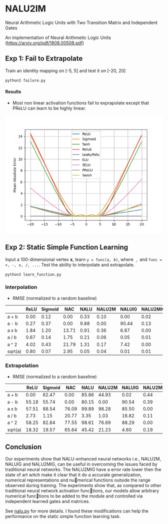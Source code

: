 # NALU2IM
Neural Arithmetic Logic Units with Two Transition Matrix and Independent Gates

An implementation of Neural Arithmetic Logic Units (https://arxiv.org/pdf/1808.00508.pdf)

## Exp 1: Fail to Extrapolate
Train an identity mapping on [-5, 5] and test it on [-20, 20]

```bash
python3 failure.py
```

#### Results

* Most non linear activation functions fail to exprapolate except that PReLU can learn to be highly linear.

![Failure](failure.png)

## Exp 2: Static Simple Function Learning
Input a 100-dimensional vertex **x**, learn `y = func(a, b)`,
where <img src="https://latex.codecogs.com/svg.latex?a=\sum_{i=N}^{M}(\mathbf{x}_i)" title=""/>
, <img src="https://latex.codecogs.com/svg.latex?b=\sum_{i=P}^{Q}(\mathbf{x}_i)" title=""/>  and `func = +, -, x, /, ...`. Test the ability to interpolate and extrapolate.

```bash
python3 learn_function.py
```
### Interpolation
* RMSE (normalized to a random baseline)

|     |ReLU|Sigmoid|NAC|NALU|NALU2M|NALUIG|NALU2MIG|
| --- |  --- | --- | --- | --- | --- | --- | --- |
|a + b|0.00|0.12|0.00|0.33|0.10|0.00|0.02|
|a - b|0.27|0.37|0.00|9.88|0.00|90.44|0.13|
|a x b|1.84|1.20|13.71|0.91|0.36|6.87|0.00|
|a / b|0.67|0.14|1.75|0.21|0.06|0.05|0.01|
|a ^ 2|4.02|0.43|21.79|1.31|0.17|7.42|0.00|
|sqrt(a)|0.80|0.07|2.95|0.05|0.04|0.01|0.01|

### Extrapolation
* RMSE (normalized to a random baseline)

|     |ReLU|Sigmoid|NAC|NALU|NALU2M|NALUIG|NALU2MIG|
| --- |  --- | --- | --- | --- | --- | --- | --- |
|a + b|0.00|62.47|0.00|85.86|44.93|0.02|0.44|
|a - b|55.18|55.74|0.00|80.15|0.00|90.54|0.39|
|a x b|57.51|88.54|76.09|99.89|98.28|85.50|0.00|
|a / b|2.73|1.15|20.77|3.35|1.03|16.82|0.11|
|a ^ 2|58.25|82.84|77.55|98.61|76.69|88.29|0.00|
|sqrt(a)|18.32|19.57|65.64|45.42|21.23|4.60|0.19|


## Conclusion

Our experiments show that NALU-enhanced
neural networks i.e., NALU2M, NALUIG and
NALU2MIG, can be useful in overcoming the
issues faced by traditional neural networks. The
NALU2MIG have a error rate lower then the state
of art witch make it clear that it do a accurate
generalization, numerical representations and numerical functions outside the range observed during
training. The experiments show that, as compared
to other traditional neural network activation functions, our models allow arbitrary numerical functions to be added to the module and controlled via
independent learned gates and matrices.


See [nalu.py](nalu.py) for more details. I found these modifications can help the performance on the static simple function learning task.

